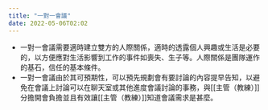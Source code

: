 ```yaml
---
title: "一對一會議"
date: 2022-05-06T02:02
---
```

- 一對一會議需要適時建立雙方的人際關係，適時的透露個人興趣或生活是必要的，以方便應對生活影響到工作的事件如喪失、生子等。人際關係是團隊運作的基石，信任的基本條件。
- 一對一會議由於其可預期性，可以預先規劃會有要討論的內容提早告知，以避免在會議上討論可以在聊天室或其他進度會議討論的事務，與[[主管（教練）]]分擔開會負擔並且有效讓[[主管（教練）]]知道會議需求是甚麼。